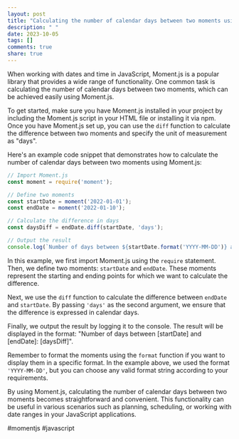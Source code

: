 ```yaml
---
layout: post
title: "Calculating the number of calendar days between two moments using Moment.js"
description: " "
date: 2023-10-05
tags: []
comments: true
share: true
---
```


When working with dates and time in JavaScript, Moment.js is a popular library that provides a wide range of functionality. One common task is calculating the number of calendar days between two moments, which can be achieved easily using Moment.js.

To get started, make sure you have Moment.js installed in your project by including the Moment.js script in your HTML file or installing it via npm. Once you have Moment.js set up, you can use the `diff` function to calculate the difference between two moments and specify the unit of measurement as "days".

Here's an example code snippet that demonstrates how to calculate the number of calendar days between two moments using Moment.js:

```javascript
// Import Moment.js
const moment = require('moment');

// Define two moments
const startDate = moment('2022-01-01');
const endDate = moment('2022-01-10');

// Calculate the difference in days
const daysDiff = endDate.diff(startDate, 'days');

// Output the result
console.log(`Number of days between ${startDate.format('YYYY-MM-DD')} and ${endDate.format('YYYY-MM-DD')}: ${daysDiff}`);
```

In this example, we first import Moment.js using the `require` statement. Then, we define two moments: `startDate` and `endDate`. These moments represent the starting and ending points for which we want to calculate the difference.

Next, we use the `diff` function to calculate the difference between `endDate` and `startDate`. By passing `'days'` as the second argument, we ensure that the difference is expressed in calendar days.

Finally, we output the result by logging it to the console. The result will be displayed in the format: "Number of days between [startDate] and [endDate]: [daysDiff]".

Remember to format the moments using the `format` function if you want to display them in a specific format. In the example above, we used the format `'YYYY-MM-DD'`, but you can choose any valid format string according to your requirements.

By using Moment.js, calculating the number of calendar days between two moments becomes straightforward and convenient. This functionality can be useful in various scenarios such as planning, scheduling, or working with date ranges in your JavaScript applications.

#momentjs #javascript